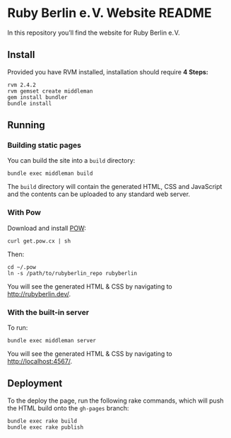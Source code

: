 Ruby Berlin e. V. Website README
================================

In this repository you’ll find the website for Ruby Berlin e. V.

Install
-------

Provided you have RVM installed, installation should require **4 Steps:**

    rvm 2.4.2
    rvm gemset create middleman
    gem install bundler
    bundle install

Running
-------

### Building static pages

You can build the site into a `build` directory:

    bundle exec middleman build

The `build` directory will contain the generated HTML, CSS and JavaScript and
the contents can be uploaded to any standard web server.

### With Pow

Download and install [POW](http://pow.cx/):

    curl get.pow.cx | sh

Then:

    cd ~/.pow
    ln -s /path/to/rubyberlin_repo rubyberlin

You will see the generated HTML & CSS by navigating to <http://rubyberlin.dev/>.

### With the built-in server

To run:

    bundle exec middleman server

You will see the generated HTML & CSS by navigating to <http://localhost:4567/>.

Deployment
----------

To the deploy the page, run the following rake commands, which will push the
HTML build onto the `gh-pages` branch:

    bundle exec rake build
    bundle exec rake publish
